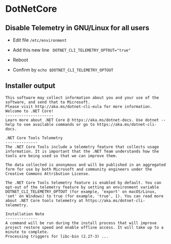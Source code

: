 # DotNetCore

## Disable Telemetry in GNU/Linux for all users

- Edit file ```/etc/environment```

- Add this new  line ``` DOTNET_CLI_TELEMETRY_OPTOUT="true"```

- Reboot

- Confirm by ```echo $DOTNET_CLI_TELEMETRY_OPTOUT```


## Installer output

```
This software may collect information about you and your use of the software, and send that to Microsoft.
Please visit http://aka.ms/dotnet-cli-eula for more information.
Welcome to .NET Core!
---------------------
Learn more about .NET Core @ https://aka.ms/dotnet-docs. Use dotnet --help to see available commands or go to https://aka.ms/dotnet-cli-docs.

.NET Core Tools Telemetry
--------------
The .NET Core Tools include a telemetry feature that collects usage information. It is important that the .NET Team understands how the tools are being used so that we can improve them.

The data collected is anonymous and will be published in an aggregated form for use by both Microsoft and community engineers under the Creative Commons Attribution License.

The .NET Core Tools telemetry feature is enabled by default. You can opt-out of the telemetry feature by setting an environment variable DOTNET_CLI_TELEMETRY_OPTOUT (for example, 'export' on macOS/Linux, 'set' on Windows) to true (for example, 'true', 1). You can read more about .NET Core tools telemetry at https://aka.ms/dotnet-cli-telemetry.

Installation Note
--------------
A command will be run during the install process that will improve project restore speed and enable offline access. It will take up to a minute to complete.
Processing triggers for libc-bin (2.27-3) ...

```